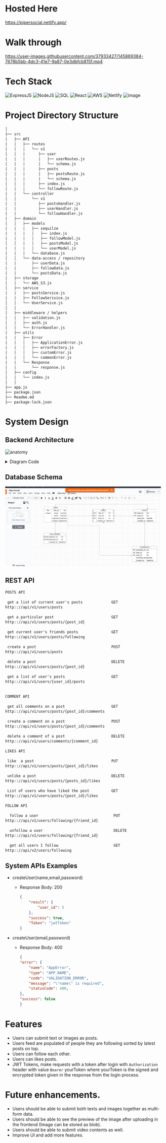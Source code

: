 # Hosted Here
https://pipersocial.netlify.app/

# Walk through

https://user-images.githubusercontent.com/37933427/145869384-7678b5bb-4dc3-41e7-9a87-0e3dbfcb815f.mp4

# Tech Stack
![ExpressJS](https://img.shields.io/badge/Express.js-404D59?style=for-the-badge) ![NodeJS](https://img.shields.io/badge/Node.js-43853D?style=for-the-badge&logo=node.js&logoColor=white) ![SQL](https://img.shields.io/badge/MySQL-00000F?style=for-the-badge&logo=mysql&logoColor=white) ![React](https://img.shields.io/badge/React-20232A?style=for-the-badge&logo=react&logoColor=61DAFB) ![AWS](https://img.shields.io/badge/Amazon_AWS-232F3E?style=for-the-badge&logo=amazon-aws&logoColor=white) ![Netlify](https://img.shields.io/badge/Netlify-00C7B7?style=for-the-badge&logo=netlify&logoColor=white) ![image](https://camo.githubusercontent.com/44b6b5073fe4e7788180a0b840060d350cc756ad9745d2f269fad7d48e54b948/68747470733a2f2f63646e2e737667706f726e2e636f6d2f6c6f676f732f6a77742e737667)

# Project Directory Structure
```
│
├── src
|   ├── API
|   |   ├── routes
│   │   │   └── v1
|   |   |      ├── user 
|   |   |      |   ├── userRoutes.js
|   |   |      |   └── schema.js
|   |   |      ├── posts
|   |   |      |   ├── postsRoute.js
│   │   |      |   └── schema.js  
│   │   │      ├── index.js
│   │   │      └── followRoute.js
|   |   └── controller
│   │       └── v1
|   |          ├── postsHandler.js
|   |          ├── userHandler.js
|   |          └── followHandler.js         
|   ├── domain
│   │   ├── models
|   |   |   ├── sequilze
|   |   |   │   ├── index.js
|   |   |   │   ├── followModel.js
│   │   |   │   ├── postsModel.js
|   |   |   │   └── userModel.js
|   |   |   └── database.js
│   │   └── data-access / repository
|   |       ├── userData.js
|   |       ├── followData.js
|   |       └── postsData.js
│   ├── storage
│   │   └── AWS_S3.js
│   ├── service
|   |   ├── postsService.js
|   |   ├── FollowSerivice.js
│   │   └── UserService.js
|   |   
│   ├── middleware / helpers
|   |   ├── validation.js
│   │   ├── auth.js
│   │   └── ErrorHandler.js 
|   ├── utils
|   |   ├── Error
|   |   │   ├── ApplicationError.js
|   |   │   ├── errorFactory.js
|   |   │   ├── customError.js
|   |   │   └── commonError.js
|   |   └── Response 
|   |       └── response.js
│   ├── config
│   │   └── index.js
│   │  
├── app.js
├── package.json
├── Readme.md
├── package-lock.json

```

# System Design

## Backend Architecture

![anatomy](https://user-images.githubusercontent.com/37933427/148992426-ce697f71-37b8-413b-905f-f3b5c8fffdfd.png)
<details>
    <summary>Diagram Code</summary>
    
    Title: Backend Architecture
    participant client
    participant web server as webserver
    participant controller
    participant service
    participant domain
    participant storage

    client -> webserver:  POST /api/v1/Posts
    webserver -> controller: post_handler()
    controller -> service: post_service()
    service -> storage: upload_AWS(image)
    service -> domain: post_domain(id)
    domain -> service: domain_model
    service -> controller: domain_model
    controller -> webserver: JSON or HTML Response
    webserver -> client: HTTP Response
 </details>
 
## Database Schema
![](server/Piper.png)

## REST API


    POSTS API

     get a list of current user's posts             GET      http:://api/v1/users/posts

     get a particular post                          GET      http:://api/v1/users/posts/{post_id}

     get current user's friends posts               GET      http:://api/v1/users/posts/following

     create a post                                  POST     http:://api/v1/users/posts

     delete a post                                  DELETE   http:://api/v1/users/posts/{post_id}

     get a list of user's posts                     GET      http:://api/v1/users/{user_id}/posts


    COMMENT API

     get all comments on a post                     GET      http:://api/v1/users/posts/{post_id}/comments

     create a comment on a post                     POST     http:://api/v1/users/posts/{post_id}/comments

     delete a comment of a post                     DELETE   http:://api/v1/users/comments/{comment_id}

    LIKES API

     like  a post                                   PUT      http:://api/v1/users/posts/{post_id}/likes

     unlike a post                                  DELETE   http:://api/v1/users/posts/{posts_id}/likes

     List of users who have liked the post          GET      http:://api/v1/users/posts/{post_id}/likes

    FOLLOW API

      follow a user                                  PUT      http:://api/v1/users/following/{friend_id}

      unfollow a user                                DELETE   http:://api/v1/users/following/{friend_id}

      get all users I follow                         GET      http:://api/v2/users/following

##  System APIs Examples

- createUser(name,email,password)
  - Response Body: 200
    ```json
    {
        "result": {
            "user_id": 5
        },
        "success": true,
        "Token": "jwtToken"
    }
    ```
    
- createUser(email,password)
  - Response Body: 400
    ```json
    {
    "error": {
        "name": "AppError",
        "type": "APP_NAME",
        "code": "VALIDATION_ERROR",
        "message": "\"name\" is required",
        "statusCode": 400,
    },
    "success": false
    }
    ```
 
 # Features
 - Users can submit text or images as posts.
 - Users feed are populated of people they are following sorted by latest posts on top.
 - Users can follow each other.
 - Users can likes posts.
 - JWT Tokens, make requests with a token after login with `Authorization` header with value `Bearer` yourToken where yourToken is 
   the signed and encrypted token given in the response from the login process.
   
 # Future enhancements.
 - Users should be able to submit both texts and images together as multi-form data.
 - Users should be able to see the preview of the image after uploading in the frontend (Image can be stored as blob).
 - Users should be able to submit video contents as well.
 - Improve UI and add more features.
